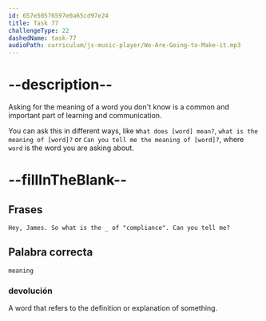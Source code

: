 ```yaml
---
id: 657e50576597e0a65cd97e24
title: Task 77
challengeType: 22
dashedName: task-77
audioPath: curriculum/js-music-player/We-Are-Going-to-Make-it.mp3
---
```


<!-- (audio) Linda: Hey, James. So what is the meaning of “compliance”. Can you tell me? -->

# --description--

Asking for the meaning of a word you don't know is a common and important part of learning and communication.

You can ask this in different ways, like `What does [word] mean?`, `what is the meaning of [word]?` or `Can you tell me the meaning of [word]?`, where `word` is the word you are asking about.

# --fillInTheBlank--

## Frases

`Hey, James. So what is the _ of "compliance". Can you tell me?`

## Palabra correcta

`meaning`

### devolución

A word that refers to the definition or explanation of something.
